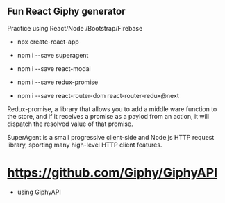 ## Fun React Giphy generator

Practice using React/Node /Bootstrap/Firebase

- npx create-react-app

- npm i --save superagent

- npm i --save react-modal

- npm i --save redux-promise

- npm i --save react-router-dom react-router-redux@next

Redux-promise, a library that allows you to add a middle ware function to the store, and if it receives a promise as a paylod from an action, it will dispatch the resolved value of that promise.


SuperAgent is a small progressive client-side and Node.js HTTP request library, sporting many high-level HTTP client features.

# https://github.com/Giphy/GiphyAPI
 - using GiphyAPI